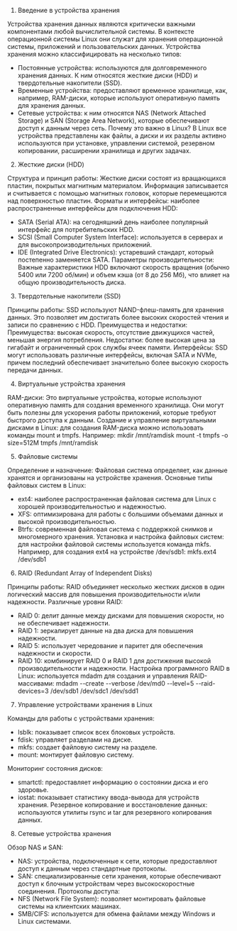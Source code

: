 1. Введение в устройства хранения

Устройства хранения данных являются критически важными компонентами любой вычислительной системы. В контексте операционной системы Linux они служат для хранения операционной системы, приложений и пользовательских данных. Устройства хранения можно классифицировать на несколько типов:
- Постоянные устройства: используются для долговременного хранения данных. К ним относятся жесткие диски (HDD) и твердотельные накопители (SSD).
- Временные устройства: предоставляют временное хранилище, как, например, RAM-диски, которые используют оперативную память для хранения данных.
- Сетевые устройства: к ним относятся NAS (Network Attached Storage) и SAN (Storage Area Network), которые обеспечивают доступ к данным через сеть.
Почему это важно в Linux?
В Linux все устройства представлены как файлы, а диски и их разделы активно используются при установке, управлении системой, резервном копировании, расширении хранилища и других задачах.

2. Жесткие диски (HDD)

Структура и принцип работы: Жесткие диски состоят из вращающихся пластин, покрытых магнитным материалом. Информация записывается и считывается с помощью магнитных головок, которые перемещаются над поверхностью пластин.
Форматы и интерфейсы: наиболее распространенные интерфейсы для подключения HDD:
- SATA (Serial ATA): на сегодняшний день наиболее популярный интерфейс для потребительских HDD.
- SCSI (Small Computer System Interface): используется в серверах и для высокопроизводительных приложений.
- IDE (Integrated Drive Electronics): устаревший стандарт, который постепенно заменяется SATA.
Параметры производительности: Важные характеристики HDD включают скорость вращения (обычно 5400 или 7200 об/мин) и объем кэша (от 8 до 256 Мб), что влияет на общую производительность диска.

3. Твердотельные накопители (SSD)

Принципы работы: SSD используют NAND-флеш-память для хранения данных. Это позволяет им достигать более высоких скоростей чтения и записи по сравнению с HDD.
Преимущества и недостатки: 
Преимущества: высокая скорость, отсутствие движущихся частей, меньшая энергия потребления.
Недостатки: более высокая цена за гигабайт и ограниченный срок службы ячеек памяти.
Интерфейсы: SSD могут использовать различные интерфейсы, включая SATA и NVMe, причем последний обеспечивает значительно более высокую скорость передачи данных.

4. Виртуальные устройства хранения

RAM-диски: Это виртуальные устройства, которые используют оперативную память для создания временного хранилища. Они могут быть полезны для ускорения работы приложений, которые требуют быстрого доступа к данным.
Создание и управление виртуальными дисками в Linux: для создания RAM-диска можно использовать команды mount и tmpfs. Например:
mkdir /mnt/ramdisk
mount -t tmpfs -o size=512M tmpfs /mnt/ramdisk

5. Файловые системы

Определение и назначение: Файловая система определяет, как данные хранятся и организованы на устройстве хранения. 
Основные типы файловых систем в Linux:
- ext4: наиболее распространенная файловая система для Linux с хорошей производительностью и надежностью.
- XFS: оптимизирована для работы с большими объемами данных и высокой производительностью.
- Btrfs: современная файловая система с поддержкой снимков и многомерного хранения.
Установка и настройка файловых систем: для настройки файловой системы используется команда mkfs. Например, для создания ext4 на устройстве /dev/sdb1:
mkfs.ext4 /dev/sdb1

6. RAID (Redundant Array of Independent Disks)

Принципы работы: RAID объединяет несколько жестких дисков в один логический массив для повышения производительности и/или надежности.
Различные уровни RAID:
- RAID 0: делит данные между дисками для повышения скорости, но не обеспечивает надежности.
- RAID 1: зеркалирует данные на два диска для повышения надежности.
- RAID 5: использует чередование и паритет для обеспечения надежности и скорости.
- RAID 10: комбинирует RAID 0 и RAID 1 для достижения высокой производительности и надежности.
Настройка программного RAID в Linux: используется mdadm для создания и управления RAID-массивами:
mdadm --create --verbose /dev/md0 --level=5 --raid-devices=3 /dev/sdb1 /dev/sdc1 /dev/sdd1

7. Управление устройствами хранения в Linux

Команды для работы с устройствами хранения:
- lsblk: показывает список всех блоковых устройств.
- fdisk: управляет разделами на диске.
- mkfs: создает файловую систему на разделе.
- mount: монтирует файловую систему.

Мониторинг состояния дисков:
- smartctl: предоставляет информацию о состоянии диска и его здоровье.
- iostat: показывает статистику ввода-вывода для устройств хранения.
Резервное копирование и восстановление данных: используются утилиты rsync и tar для резервного копирования данных.

8. Сетевые устройства хранения

Обзор NAS и SAN: 
- NAS: устройства, подключенные к сети, которые предоставляют доступ к данным через стандартные протоколы.
- SAN: специализированные сети хранения, которые обеспечивают доступ к блочным устройствам через высокоскоростные соединения.
Протоколы доступа:
- NFS (Network File System): позволяет монтировать файловые системы на клиентских машинах.
- SMB/CIFS: используется для обмена файлами между Windows и Linux системами.



